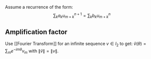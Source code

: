 Assume a recurrence of the form:
$$
\sum_{k}a_{k}u_{m+k}^{n+1}=\sum_{k}b_{k}u_{m+k}^{n}
$$
## Amplification factor
Use [[Fourier Transform]] for an infinite sequence $v\in l_{2}$ to get:
$\hat{v}(\theta)=\sum_{m}e^{-im\theta}v_{m}$ with $\lVert \hat{v} \rVert=\lVert v \rVert$.

